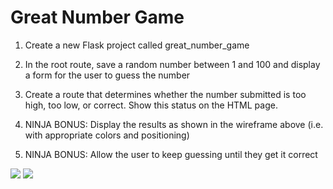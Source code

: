 # Great Number Game

1. Create a new Flask project called great_number_game

2. In the root route, save a random number between 1 and 100 and display a form for the user to guess the number

3. Create a route that determines whether the number submitted is too high, too low, or correct. Show this status on the HTML page.

4. NINJA BONUS: Display the results as shown in the wireframe above (i.e. with appropriate colors and positioning)

5. NINJA BONUS: Allow the user to keep guessing until they get it correct

<img src="Capture.PNG"/>
<img src="Capture-2.PNG"/>